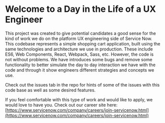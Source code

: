 # Welcome to a Day in the Life of a UX Engineer
This project was created to give potential candidates a good sense for the kind of work we do on the platform UX engineering side of Service Now. This codebase represents a simple shopping cart application, built using the same technologies and architecture we use in production. These include ES6, Web Components, React, Webpack, Sass, etc. However, the code is not without problems. We have introduces some bugs and remove some functionality to better simulate the day to day interaction we have with the code and through it show engineers different strategies and concepts we use. 

Check out the issues tab in the repo for hints of some of the issues with this code base as well as some desired features.

If you feel comfortable with this type of work and would like to apply, we would love to have you. Check out our career site here: [https://www.servicenow.com/company/careers/join-servicenow.html](https://www.servicenow.com/company/careers/join-servicenow.html)
